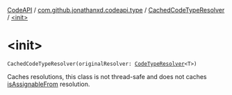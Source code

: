 [CodeAPI](../../index.md) / [com.github.jonathanxd.codeapi.type](../index.md) / [CachedCodeTypeResolver](index.md) / [&lt;init&gt;](.)

# &lt;init&gt;

`CachedCodeTypeResolver(originalResolver: `[`CodeTypeResolver`](../-code-type-resolver/index.md)`<T>)`

Caches resolutions, this class is not thread-safe and does not caches [isAssignableFrom](is-assignable-from.md) resolution.

